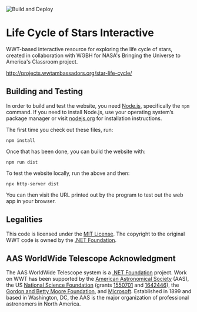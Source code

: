 ![Build and Deploy](https://github.com/wwt-ambassadors/star-life-cycle/workflows/Build%20and%20Deploy/badge.svg?branch=master&event=push)

# Life Cycle of Stars Interactive

WWT-based interactive resource for exploring the life cycle of stars, created in collaboration with WGBH for NASA's Bringing the Universe to America's Classroom project.

http://projects.wwtambassadors.org/star-life-cycle/


## Building and Testing

In order to build and test the website, you need
[Node.js](https://nodejs.org/), specifically the `npm` command. If you need to
install Node.js, use your operating system’s package manager or visit
[nodejs.org](https://nodejs.org/) for installation instructions.

The first time you check out these files, run:

```
npm install
```

Once that has been done, you can build the website with:

```
npm run dist
```

To test the website locally, run the above and then:

```
npx http-server dist
```

You can then visit the URL printed out by the program to test out the web app
in your browser.


## Legalities

This code is licensed under the [MIT License]. The copyright to the original
WWT code is owned by the [.NET Foundation].

[MIT License]: https://opensource.org/licenses/MIT

## AAS WorldWide Telescope Acknowledgment

The AAS WorldWide Telescope system is a [.NET Foundation] project. Work on WWT
has been supported by the [American Astronomical Society] (AAS), the US
[National Science Foundation] (grants [1550701] and [1642446]), the
[Gordon and Betty Moore Foundation], and [Microsoft]. Established in 1899 and
based in Washington, DC, the AAS is the major organization of professional
astronomers in North America.

[American Astronomical Society]: https://aas.org/
[.NET Foundation]: https://dotnetfoundation.org/
[National Science Foundation]: https://www.nsf.gov/
[1550701]: https://www.nsf.gov/awardsearch/showAward?AWD_ID=1550701
[1642446]: https://www.nsf.gov/awardsearch/showAward?AWD_ID=1642446
[Gordon and Betty Moore Foundation]: https://www.moore.org/
[Microsoft]: https://www.microsoft.com/
